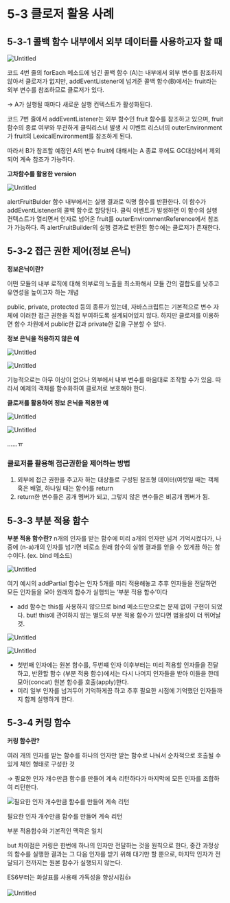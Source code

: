 # 5-3 클로저 활용 사례

## 5-3-1 콜백 함수 내부에서 외부 데이터를 사용하고자 할 때

![Untitled](5-3%20%E1%84%8F%E1%85%B3%E1%86%AF%E1%84%85%E1%85%A9%E1%84%8C%E1%85%A5%20%E1%84%92%E1%85%AA%E1%86%AF%E1%84%8B%E1%85%AD%E1%86%BC%20%E1%84%89%E1%85%A1%E1%84%85%E1%85%A8%206a0a8f5e339e4aef8b0f657749d6776e/Untitled.png)

코드 4번 줄의 forEach 메소드에 넘긴 콜백 함수 (A)는 내부에서 외부 변수를 참조하지 않아서 클로저가 없지만, addEventListener에 넘겨준 콜백 함수(B)에서는 fruit라는 외부 변수를 참조하므로 클로저가 있다.

→ A가 실행될 때마다 새로운 실행 컨텍스트가 활성화된다. 

코드 7번 줄에서 addEventListener는 외부 함수인 fruit 함수를 참조하고 있으며, fruit함수의 종료 여부와 무관하게 클릭리스너 발생 시 이벤트 리스너의 outerEnvironment가 fruit의 LexicalEnvironment를 참조하게 된다. 

따라서 B가 참조할 예정인 A의 변수 fruit에 대해서는 A 종료 후에도 GC대상에서 제외되어 계속 참조가 가능하다.

**고차함수를 활용한 version**

![Untitled](5-3%20%E1%84%8F%E1%85%B3%E1%86%AF%E1%84%85%E1%85%A9%E1%84%8C%E1%85%A5%20%E1%84%92%E1%85%AA%E1%86%AF%E1%84%8B%E1%85%AD%E1%86%BC%20%E1%84%89%E1%85%A1%E1%84%85%E1%85%A8%206a0a8f5e339e4aef8b0f657749d6776e/Untitled%201.png)

alertFruitBulder 함수 내부에서는 실행 결과로 익명 함수를 반환한다. 이 함수가 addEventListener의 콜백 함수로 할당된다. 클릭 이벤트가 발생하면 이 함수의 실행 컨텍스트가 열리면서 인자로 넘어온 fruit를 outerEnvironmentReference에서 참조가 가능하다. 즉 alertFruitBuilder의 실행 결과로 반환된 함수에는 클로저가 존재한다.

## 5-3-2 접근 권한 제어(정보 은닉)

**정보은닉이란?**

어떤 모듈의 내부 로직에 대해 외부로의 노출을 최소화해서 모듈 간의 결합도를 낮추고 유연성을 높이고자 하는 개념

public, private, protected 등의 종류가 있는데, 자바스크립트는 기본적으로 변수 자체에 이러한 접근 권한을 직접 부여하도록 설계되어있지 않다. 하지만 클로저를 이용하면 함수 차원에서 public한 값과 private한 값을 구분할 수 있다.

**정보 은닉을 적용하지 않은 예**

![Untitled](5-3%20%E1%84%8F%E1%85%B3%E1%86%AF%E1%84%85%E1%85%A9%E1%84%8C%E1%85%A5%20%E1%84%92%E1%85%AA%E1%86%AF%E1%84%8B%E1%85%AD%E1%86%BC%20%E1%84%89%E1%85%A1%E1%84%85%E1%85%A8%206a0a8f5e339e4aef8b0f657749d6776e/Untitled%202.png)

![Untitled](5-3%20%E1%84%8F%E1%85%B3%E1%86%AF%E1%84%85%E1%85%A9%E1%84%8C%E1%85%A5%20%E1%84%92%E1%85%AA%E1%86%AF%E1%84%8B%E1%85%AD%E1%86%BC%20%E1%84%89%E1%85%A1%E1%84%85%E1%85%A8%206a0a8f5e339e4aef8b0f657749d6776e/Untitled%203.png)

기능적으로는 아무 이상이 없으나 외부에서 내부 변수를 마음대로 조작할 수가 있음. 따라서 예제의 객체를 함수화하여 클로저로 보호해야 한다.

**클로저를 활용하여 정보 은닉을 적용한 예**

![Untitled](5-3%20%E1%84%8F%E1%85%B3%E1%86%AF%E1%84%85%E1%85%A9%E1%84%8C%E1%85%A5%20%E1%84%92%E1%85%AA%E1%86%AF%E1%84%8B%E1%85%AD%E1%86%BC%20%E1%84%89%E1%85%A1%E1%84%85%E1%85%A8%206a0a8f5e339e4aef8b0f657749d6776e/Untitled%204.png)

![Untitled](5-3%20%E1%84%8F%E1%85%B3%E1%86%AF%E1%84%85%E1%85%A9%E1%84%8C%E1%85%A5%20%E1%84%92%E1%85%AA%E1%86%AF%E1%84%8B%E1%85%AD%E1%86%BC%20%E1%84%89%E1%85%A1%E1%84%85%E1%85%A8%206a0a8f5e339e4aef8b0f657749d6776e/Untitled%205.png)

……ㅠ

### 클로저를 활용해 접근권한을 제어하는 방법

1. 외부에 접근 권한을 주고자 하는 대상들로 구성된 참조형 데이터(여럿일 때는 객체 혹은 배열, 하나일 때는 함수)를 return
2.  return한 변수들은 공개 멤버가 되고, 그렇지 않은 변수들은 비공개 멤버가 됨.

## 5-3-3 부분 적용 함수

**부분 적용 함수란?**
n개의 인자를 받는 함수에 미리 a개의 인자만 넘겨 기억시켰다가, 나중에 (n-a)개의 인자를 넘기면 비로소 원래 함수의 실행 결과를 얻을 수 있게끔 하는 함수이다. (ex. bind 메소드)

![Untitled](5-3%20%E1%84%8F%E1%85%B3%E1%86%AF%E1%84%85%E1%85%A9%E1%84%8C%E1%85%A5%20%E1%84%92%E1%85%AA%E1%86%AF%E1%84%8B%E1%85%AD%E1%86%BC%20%E1%84%89%E1%85%A1%E1%84%85%E1%85%A8%206a0a8f5e339e4aef8b0f657749d6776e/Untitled%206.png)

여기 예시의 addPartial 함수는 인자 5개를 미리 적용해놓고 추후 인자들을 전달하면 모든 인자들을 모아 원래의 함수가 실행되는 ‘부분 적용 함수’이다

- add 함수는 this를 사용하지 않으므로 bind 메소드만으로는 문제 없이 구현이 되었다. but! this에 관여하지 않는 별도의 부분 적용 함수가 있다면 범용성이 더 뛰어날 것.

![Untitled](5-3%20%E1%84%8F%E1%85%B3%E1%86%AF%E1%84%85%E1%85%A9%E1%84%8C%E1%85%A5%20%E1%84%92%E1%85%AA%E1%86%AF%E1%84%8B%E1%85%AD%E1%86%BC%20%E1%84%89%E1%85%A1%E1%84%85%E1%85%A8%206a0a8f5e339e4aef8b0f657749d6776e/Untitled%207.png)

![Untitled](5-3%20%E1%84%8F%E1%85%B3%E1%86%AF%E1%84%85%E1%85%A9%E1%84%8C%E1%85%A5%20%E1%84%92%E1%85%AA%E1%86%AF%E1%84%8B%E1%85%AD%E1%86%BC%20%E1%84%89%E1%85%A1%E1%84%85%E1%85%A8%206a0a8f5e339e4aef8b0f657749d6776e/Untitled%208.png)

- 첫번째 인자에는 원본 함수를, 두번쨰 인자 이후부터는 미리 적용할 인자들을 전달하고, 반환할 함수 (부분 적용 함수)에서는 다시 나머지 인자들을 받아 이들을 한데 모아(concat) 원본 함수를 호출(apply)한다.
- 미리 일부 인자를 넘겨두어 기억하게끔 하고 추후 필요한 시점에 기억했던 인자들까지 함께 실행하게 한다.

## 5-3-4 커링 함수

**커링 함수란?**

여러 개의 인자를 받는 함수를 하나의 인자만 받는 함수로 나눠서 순차적으로 호출될 수 있게 체인 형태로 구성한 것

→ 필요한 인자 개수만큼 함수를 만들어 계속 리턴하다가 마지막에 모든 인자를 조합하여 리턴한다.

![필요한 인자 개수만큼 함수를 만들어 계속 리턴](5-3%20%E1%84%8F%E1%85%B3%E1%86%AF%E1%84%85%E1%85%A9%E1%84%8C%E1%85%A5%20%E1%84%92%E1%85%AA%E1%86%AF%E1%84%8B%E1%85%AD%E1%86%BC%20%E1%84%89%E1%85%A1%E1%84%85%E1%85%A8%206a0a8f5e339e4aef8b0f657749d6776e/Untitled%209.png)

필요한 인자 개수만큼 함수를 만들어 계속 리턴

부분 적용함수와 기본적인 맥락은 일치

but 차이점은 커링은 한번에 하나의 인자만 전달하는 것을 원칙으로 한다, 중간 과정상의 함수를 실행한 결과는 그 다음 인자를 받기 위해 대기만 할 뿐으로, 마지막 인자가 전달되기 전까지는 원본 함수가 실행되지 않는다.

ES6부터는 화살표를 사용해 가독성을 향상시킴👍

![Untitled](5-3%20%E1%84%8F%E1%85%B3%E1%86%AF%E1%84%85%E1%85%A9%E1%84%8C%E1%85%A5%20%E1%84%92%E1%85%AA%E1%86%AF%E1%84%8B%E1%85%AD%E1%86%BC%20%E1%84%89%E1%85%A1%E1%84%85%E1%85%A8%206a0a8f5e339e4aef8b0f657749d6776e/Untitled%2010.png)